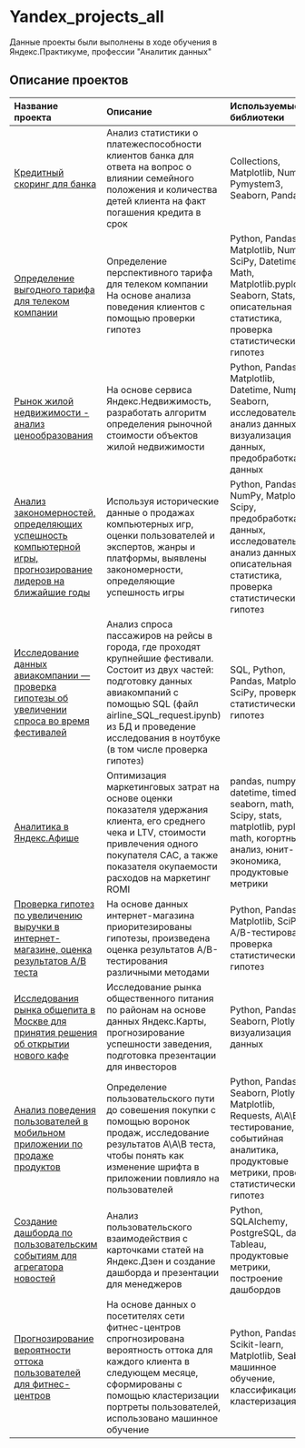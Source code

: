 # Yandex_projects_all
Данные проекты были выполнены в ходе обучения в Яндекс.Практикуме, профессии "Аналитик данных"

## Описание проектов

| Название проекта              | Описание               | Используемые библиотеки           |
| :-----------------------------| :--------------------- |:----------------------------------|
| [Кредитный скоринг для банка](https://github.com/MargaritaGurevich/Yandex.Praktikum/blob/main/1_credit_score/credit_score.ipynb) | Aнализ статистики о платежеспособности клиентов банка для ответа на вопрос о влиянии семейного положения и количества детей клиента на факт погашения кредита в срок | Collections, Matplotlib, Numpy, Pymystem3, Seaborn, Pandas|
| [Определение выгодного тарифа для телеком компании](https://github.com/MargaritaGurevich/Yandex.Praktikum/blob/main/2_telecom_tariff/telecom_tariff.ipynb)| Определение перспективного тарифа для телеком компании На основе анализа поведения клиентов с помощью проверки гипотез| Python, Pandas, Matplotlib, NumPy, SciPy, Datetime, Math, Matplotlib.pyplot, Seaborn, Stats, описательная статистика, проверка статистических гипотез|
| [Рынок жилой недвижимости - анализ ценообразования](https://github.com/MargaritaGurevich/Yandex.Praktikum/blob/main/3_property_research/property_research.ipynb)| На основе сервиса Яндекс.Недвижимость, разработать алгоритм определения рыночной стоимости объектов жилой недвижимости |Python, Pandas, Matplotlib, Datetime, Numpy, Seaborn, исследовательский анализ данных, визуализация данных, предобработка данных|
| [Анализ закономерностей, определяющих успешность компьютерной игры, прогнозирование лидеров на ближайшие годы](https://github.com/MargaritaGurevich/Yandex.Praktikum/blob/main/4_internet_store_games/internet_store_games.ipynb)| Используя исторические данные о продажах компьютерных игр, оценки пользователей и экспертов, жанры и платформы, выявлены закономерности, определяющие успешность игры |Python, Pandas, NumPy, Matplotlib, Scipy, предобработка данных, исследовательский анализ данных, описательная статистика, проверка статистических гипотез |
| [Исследование данных авиакомпании — проверка гипотезы об увеличении спроса во время фестивалей](https://github.com/MargaritaGurevich/Yandex.Praktikum/blob/main/5_airlain_and_festivals/airline_project.ipynb)| Анализ спроса пассажиров на рейсы в города, где проходят крупнейшие фестивали. Состоит из двух частей: подготовку данных авиакомпаний с помощью SQL (файл airline_SQL_request.ipynb) из БД и проведение исследования в ноутбуке (в том числе проверка гипотез)| SQL, Python, Pandas, Matplotlib, SciPy, проверка статистических гипотез |
| [Аналитика в Яндекс.Афише](https://github.com/MargaritaGurevich/Yandex.Praktikum/blob/main/6_marketing_analys_afisha/marketing_analys_afisha.ipynb) | Оптимизация маркетинговых затрат на основе оценки показателя удержания клиента, его среднего чека и LTV, стоимости привлечения одного покупателя CAC, а также показателя окупаемости расходов на маркетинг ROMI |pandas, numpy, datetime, timedelta, seaborn, math, Scipy, stats, matplotlib, pyplot, math, когортный анализ, юнит-экономика, продуктовые метрики |
| [Проверка гипотез по увеличению выручки в интернет-магазине, оценка результатов A/B теста](https://github.com/MargaritaGurevich/Yandex.Praktikum/blob/main/7_internet_store_hipo_abtest/internet_store_hipo_abtest.ipynb) | На основе данных интернет-магазина приоритезированы гипотезы, произведена оценка результатов A/B-тестирования различными методами |Python, Pandas, Matplotlib, SciPy, A/B-тестирование, проверка статистических гипотез |
| [Исследования рынка общепита в Москве для принятия решения об открытии нового кафе](https://github.com/MargaritaGurevich/Yandex.Praktikum/blob/main/8_cafe_robot_analysis/cafe_robots_analysis.ipynb) | Исследование рынка общественного питания по районам на основе данных Яндекс.Карты, прогнозирование успешности заведения, подготовка презентации для инвесторов |Python, Pandas, Seaborn, Plotly, визуализация данных |
| [Анализ поведения пользователей в мобильном приложении по продаже продуктов](https://github.com/MargaritaGurevich/Yandex.Praktikum/blob/main/9_font_of_mobile_app_ABtest/font_of_mobile_app_ABtest.ipynb) | Определение пользовательского пути до совешения покупки с помощью воронок продаж, исследование результатов А\А\В теста, чтобы понять как изменение шрифта в приложении повлияло на пользователей |Python, Pandas, Seaborn, Plotly, Matplotlib, Requests, А\A\B-тестирование, событийная аналитика, продуктовые метрики, проверка статистических гипотез |
| [Создание дашборда по пользовательским событиям для агрегатора новостей](https://github.com/MargaritaGurevich/Yandex.Praktikum/blob/main/10_analysis_yandex_dzen/preza_y.dzen.pdf) | Анализ пользовательского взаимодействия с карточками статей на Яндекс.Дзен и создание дашборда и презентации для менеджеров |Python, SQLAlchemy, PostgreSQL, dash, Tableau, продуктовые метрики, построение дашбордов |
| [Прогнозирование вероятности оттока пользователей для фитнес-центров](https://github.com/MargaritaGurevich/Yandex.Praktikum/blob/main/11_fitness_club_analysis/fitness_ml_pdf.pdf) | На основе данных о посетителях сети фитнес-центров спрогнозирована вероятность оттока для каждого клиента в следующем месяце, сформированы с помощью кластеризации портреты пользователей, использовано машинное обучение |Python, Pandas, Scikit-learn, Matplotlib, Seaborn, машинное обучение, классификация, кластеризация|
